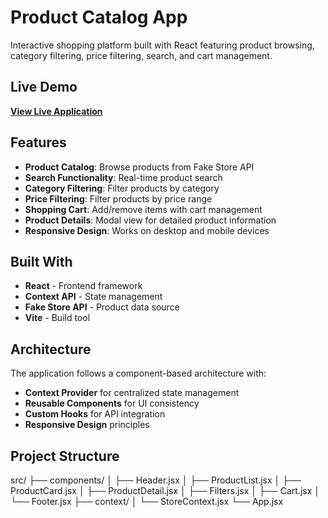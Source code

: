 # Product Catalog App

Interactive shopping platform built with React featuring product browsing, category filtering, price filtering, search, and cart management.

## Live Demo

**[View Live Application](https://product-catalog-app-eight.vercel.app/)**

##  Features

- **Product Catalog**: Browse products from Fake Store API
- **Search Functionality**: Real-time product search
- **Category Filtering**: Filter products by category
- **Price Filtering**: Filter products by price range
- **Shopping Cart**: Add/remove items with cart management
- **Product Details**: Modal view for detailed product information
- **Responsive Design**: Works on desktop and mobile devices

##  Built With

- **React** - Frontend framework
- **Context API** - State management
- **Fake Store API** - Product data source
- **Vite** - Build tool

##  Architecture

The application follows a component-based architecture with:

- **Context Provider** for centralized state management
- **Reusable Components** for UI consistency
- **Custom Hooks** for API integration
- **Responsive Design** principles

##  Project Structure

src/
├── components/
│ ├── Header.jsx
│ ├── ProductList.jsx
│ ├── ProductCard.jsx
│ ├── ProductDetail.jsx
│ ├── Filters.jsx
│ ├── Cart.jsx
│ └── Footer.jsx
├── context/
│ └── StoreContext.jsx
└── App.jsx


>>>>>>> 
